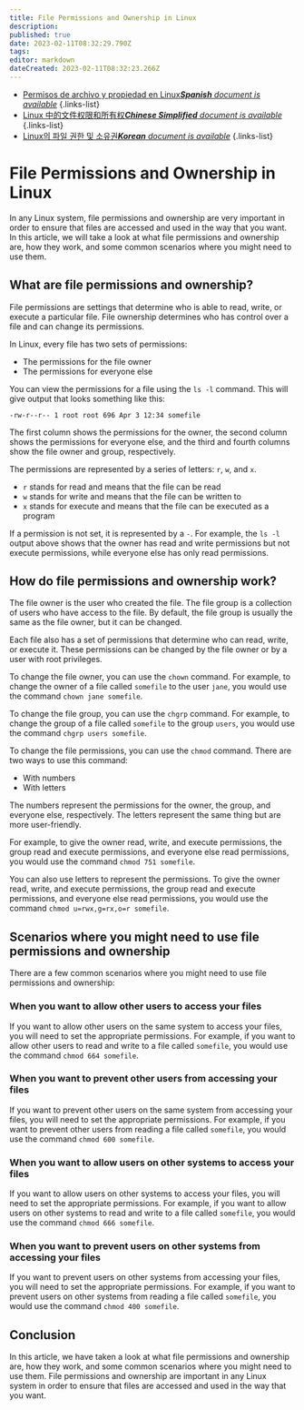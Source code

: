 ```yaml
---
title: File Permissions and Ownership in Linux
description: 
published: true
date: 2023-02-11T08:32:29.790Z
tags: 
editor: markdown
dateCreated: 2023-02-11T08:32:23.266Z
---
```


- [Permisos de archivo y propiedad en Linux***Spanish** document is available*](/es/Knowledge-base/Linux/file-permissions-and-ownership-in-linux)
{.links-list}
- [Linux 中的文件权限和所有权***Chinese Simplified** document is available*](/zh/Knowledge-base/Linux/file-permissions-and-ownership-in-linux)
{.links-list}
- [Linux의 파일 권한 및 소유권***Korean** document is available*](/ko/Knowledge-base/Linux/file-permissions-and-ownership-in-linux)
{.links-list}


# File Permissions and Ownership in Linux

In any Linux system, file permissions and ownership are very important in order to ensure that files are accessed and used in the way that you want. In this article, we will take a look at what file permissions and ownership are, how they work, and some common scenarios where you might need to use them.

## What are file permissions and ownership?

File permissions are settings that determine who is able to read, write, or execute a particular file. File ownership determines who has control over a file and can change its permissions.

In Linux, every file has two sets of permissions: 
- The permissions for the file owner 
- The permissions for everyone else 

You can view the permissions for a file using the `ls -l` command. This will give output that looks something like this:

```
-rw-r--r-- 1 root root 696 Apr 3 12:34 somefile
```

The first column shows the permissions for the owner, the second column shows the permissions for everyone else, and the third and fourth columns show the file owner and group, respectively.

The permissions are represented by a series of letters: `r`, `w`, and `x`. 
- `r` stands for read and means that the file can be read 
- `w` stands for write and means that the file can be written to 
- `x` stands for execute and means that the file can be executed as a program

If a permission is not set, it is represented by a `-`. For example, the `ls -l` output above shows that the owner has read and write permissions but not execute permissions, while everyone else has only read permissions.

## How do file permissions and ownership work?

The file owner is the user who created the file. The file group is a collection of users who have access to the file. By default, the file group is usually the same as the file owner, but it can be changed.

Each file also has a set of permissions that determine who can read, write, or execute it. These permissions can be changed by the file owner or by a user with root privileges.

To change the file owner, you can use the `chown` command. For example, to change the owner of a file called `somefile` to the user `jane`, you would use the command `chown jane somefile`.

To change the file group, you can use the `chgrp` command. For example, to change the group of a file called `somefile` to the group `users`, you would use the command `chgrp users somefile`.

To change the file permissions, you can use the `chmod` command. There are two ways to use this command: 
- With numbers 
- With letters 

The numbers represent the permissions for the owner, the group, and everyone else, respectively. The letters represent the same thing but are more user-friendly. 

For example, to give the owner read, write, and execute permissions, the group read and execute permissions, and everyone else read permissions, you would use the command `chmod 751 somefile`. 

You can also use letters to represent the permissions. To give the owner read, write, and execute permissions, the group read and execute permissions, and everyone else read permissions, you would use the command `chmod u=rwx,g=rx,o=r somefile`.

## Scenarios where you might need to use file permissions and ownership

There are a few common scenarios where you might need to use file permissions and ownership: 

### When you want to allow other users to access your files

If you want to allow other users on the same system to access your files, you will need to set the appropriate permissions. For example, if you want to allow other users to read and write to a file called `somefile`, you would use the command `chmod 664 somefile`.

### When you want to prevent other users from accessing your files

If you want to prevent other users on the same system from accessing your files, you will need to set the appropriate permissions. For example, if you want to prevent other users from reading a file called `somefile`, you would use the command `chmod 600 somefile`.

### When you want to allow users on other systems to access your files

If you want to allow users on other systems to access your files, you will need to set the appropriate permissions. For example, if you want to allow users on other systems to read and write to a file called `somefile`, you would use the command `chmod 666 somefile`.

### When you want to prevent users on other systems from accessing your files

If you want to prevent users on other systems from accessing your files, you will need to set the appropriate permissions. For example, if you want to prevent users on other systems from reading a file called `somefile`, you would use the command `chmod 400 somefile`.

## Conclusion

In this article, we have taken a look at what file permissions and ownership are, how they work, and some common scenarios where you might need to use them. File permissions and ownership are important in any Linux system in order to ensure that files are accessed and used in the way that you want.